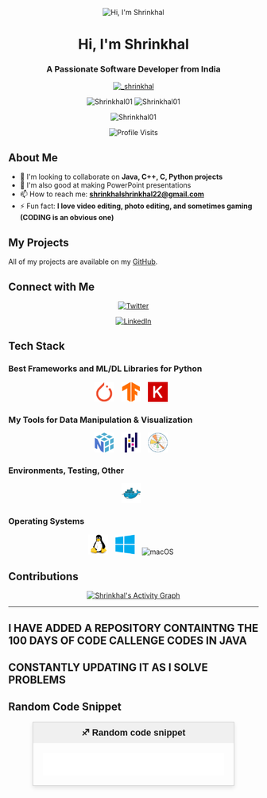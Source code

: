 <p align="center">
  <img src="https://media.giphy.com/media/em8FB3p6I641y/giphy.gif" width="200" height="250" alt="Hi, I'm Shrinkhal">
</p>

<h1 align="center">Hi, I'm Shrinkhal</h1>
<h3 align="center">A Passionate Software Developer from India</h3>

<p align="center">
  <a href="https://twitter.com/_shrinkhal" target="_blank">
    <img src="https://img.shields.io/twitter/follow/_shrinkhal?logo=twitter&style=for-the-badge" alt="_shrinkhal" />
  </a>
</p>


<p align="center">
  <img src="https://github-readme-stats.vercel.app/api?username=Shrinkhal01&show_icons=true&theme=radical" alt="Shrinkhal01" />
  <img src="https://github-readme-streak-stats.herokuapp.com/?user=Shrinkhal01&theme=radical" alt="Shrinkhal01" />
</p>

<p align="center">
  <img src="https://github-readme-stats.vercel.app/api/top-langs?username=Shrinkhal01&show_icons=true&locale=en&layout=compact&theme=radical" alt="Shrinkhal01" />
</p>

<p align="center">
  <img src="https://visitcount.itsvg.in/api?id=Shrinkhal01&icon=0&color=0" alt="Profile Visits" />
</p>

## About Me

- 🔭 I'm looking to collaborate on **Java, C++, C, Python projects**
- 🌟 I'm also good at making PowerPoint presentations
- 📫 How to reach me: **shrinkhalshrinkhal22@gmail.com**
- ⚡ Fun fact: **I love video editing, photo editing, and sometimes gaming (CODING is an obvious one)**

## My Projects

All of my projects are available on my [GitHub](https://github.com/Shrinkhal01/Shrinkhal01).

## Connect with Me

<p align="center">
  <a href="https://twitter.com/_shrinkhal" target="_blank">
    <img src="https://raw.githubusercontent.com/rahuldkjain/github-profile-readme-generator/master/src/images/icons/Social/twitter.svg" alt="Twitter" height="30" width="40" />
  </a>
</p>

<p align="center">
  <a href="https://www.linkedin.com/comm/mynetwork/discovery-see-all?usecase=PEOPLE_FOLLOWS&followMember=shrinkhal-02761a2b0" target="_blank">
    <img src="https://img.shields.io/badge/Follow%20on%20LinkedIn-0A66C2?style=for-the-badge&logo=linkedin&logoColor=white" alt="LinkedIn">
  </a>
</p>


## Tech Stack

### Best Frameworks and ML/DL Libraries for Python
<p align="center">
  <img src="https://raw.githubusercontent.com/devicons/devicon/master/icons/pytorch/pytorch-original.svg" alt="pytorch" width="40" height="40" style="margin-right: 10px;"/>
  <img src="https://raw.githubusercontent.com/devicons/devicon/master/icons/tensorflow/tensorflow-original.svg" alt="tensorflow" width="40" height="40" style="margin-right: 10px;"/>
  <img src="https://raw.githubusercontent.com/devicons/devicon/master/icons/keras/keras-original.svg" alt="keras" width="40" height="40" style="margin-right: 10px;"/>
</p>

### My Tools for Data Manipulation & Visualization
<p align="center">
  <img src="https://raw.githubusercontent.com/devicons/devicon/master/icons/numpy/numpy-original.svg" alt="numpy" width="40" height="40" style="margin-right: 10px;"/>
  <img src="https://raw.githubusercontent.com/devicons/devicon/master/icons/pandas/pandas-original.svg" alt="pandas" width="40" height="40" style="margin-right: 10px;"/>
  <img src="https://raw.githubusercontent.com/devicons/devicon/master/icons/matplotlib/matplotlib-original.svg" alt="matplotlib" width="40" height="40" style="margin-right: 10px;"/>
</p>

### Environments, Testing, Other
<p align="center">
  <img src="https://raw.githubusercontent.com/devicons/devicon/master/icons/docker/docker-original.svg" alt="docker" width="40" height="40" style="margin-right: 10px;"/>
</p>

### Operating Systems
<p align="center">
  <img src="https://raw.githubusercontent.com/devicons/devicon/master/icons/linux/linux-original.svg" alt="linux" width="40" height="40" style="margin-right: 10px;"/>
  <img src="https://raw.githubusercontent.com/devicons/devicon/master/icons/windows8/windows8-original.svg" alt="windows" width="40" height="40" style="margin-right: 10px;"/>
  <img src="https://upload.wikimedia.org/wikipedia/commons/5/5f/MacOS_wordmark_%282017%29.svg" alt="macOS" width="40" height="40" style="margin-right: 10px;"/>

</p>

## Contributions

<p align="center">
  <a href="https://github.com/ashutosh00710/github-readme-activity-graph"><img alt="Shrinkhal's Activity Graph" src="https://github-readme-activity-graph.vercel.app/graph?username=Shrinkhal01&bg_color=1a1b27&color=ffffff&line=00e676&point=ffffff&hide_border=true" /></a>
</p>



---

## I HAVE ADDED A REPOSITORY CONTAINTNG THE 100 DAYS OF CODE CALLENGE CODES IN JAVA
## CONSTANTLY UPDATING IT AS I SOLVE PROBLEMS
## Random Code Snippet

<div style="width: 80%; margin: 0 auto; border: 1px solid #ccc; box-shadow: 0 4px 8px rgba(0, 0, 0, 0.1); font-family: Arial, sans-serif; text-align: center;">
  <h3 style="background-color: #f0f0f0; padding: 10px; font-size: 18px; margin: 0;">♐ Random code snippet</h3>  
  <div style="padding: 20px;">
    <img src="https://github.com/lowlighter/metrics/blob/examples/metrics.plugin.code.svg" alt="Random code snippet" style="max-width: 100%; height: auto; display: block; margin: auto;">
  </div>
</div>
